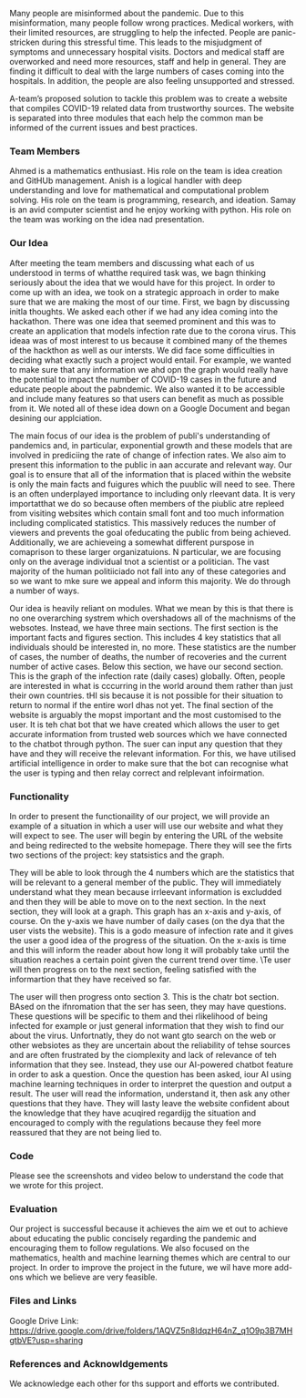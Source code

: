 
Many people are misinformed about the pandemic. Due to this misinformation, many people follow wrong practices. Medical workers, with their limited resources, are struggling to help the infected. People are panic-stricken during this stressful time. This leads to the misjudgment of symptoms and unnecessary hospital visits. Doctors and medical staff are overworked and need more resources, staff and help in general. They are finding it difficult to deal with the large numbers of cases coming into the hospitals. In addition, the people are also feeling unsupported and stressed.

A-team’s proposed solution to tackle this problem was to create a website that compiles COVID-19 related data from trustworthy sources. The website is separated into three modules that each help the common man be informed of the current issues and best practices.

### Team Members

Ahmed is a mathematics enthusiast. His role on the team is idea creation and GitHUb management. Anish is a logical handler with deep understanding and love for mathematical and computational problem solving. His role on the team is programming, research, and ideation. Samay is an avid computer scientist and he enjoy working with python. His role on the team was working on the idea nad presentation.

### Our Idea

After meeting the team members and discussing what each of us understood in terms of whatthe required task was, we bagn thinking seriously about the idea that we would have for this project. In order to come up with an idea, we took on a strategic approach in order to make sure that we are making the most of our time. First, we bagn by discussing initla thoughts. We asked each other if we had any idea coming into the hackathon. There was one idea that seemed prominent and this was to create an application that models infection rate due to the corona virus. This ideaa was of most interest to us because it combined many of the themes of the hackthon as well as our intersts. We did face some difficulties in deciding what exactly such a project would entail. For example, we wanted to make sure that any information we ahd opn the graph would really have the potential to impact the number of COVID-19 cases in the future and educate people about the pabndemic. We also wanted it to be accessible and include many features so that users can benefit as much as possible from it. We noted all of these idea down on a Google Document and began desining our applciation.

The main focus of our idea is the problem of publi's understanding of pandemics and, in particular, exponential growth and these models that are involved in prediciing the rate of change of infection rates. We also aim to present this information to the public in aan accurate and relevant way. Our goal is to ensure that all of the information that is placed within the website is only the main facts and fuigures which the puublic will need to see. There is an often underplayed importance to including only rleevant data. It is very importatthat we do so because  often members of the piublic atre repleed from visiting websites which contain small font and too much information including complicated statistics. This massively reduces the number of viewers and prevents the goal ofeducating the public from being achieved. Additionally, we are achieveing a somewhat different purspose in comaprison to these larger organizatuions. N particular, we are focusing only on the average individual tnot a scientist or a politician. The vast majority of the human politiiciado not fall into any of these  categories and so we want to mke sure we appeal and inform this majority. We do through a number of ways.

Our idea is heavily reliant on modules. What we mean by this is that there is no one overarching systrem which overshadows all of the machnisms of the websotes. Instead, we have three main sections. The first section is  the important facts and figures section. This includes 4 key statistics that all individuals should be interested in, no more. These statistics are the number of cases, the number of deaths, the number of recoveries and the current number of active cases. Below this section,  we have our second section. This is the graph of the infection rate (daily cases) globally. Often, people are interested in what is cccurring in the world around them rather than just their own countries. tHI sis because it is not possible for their situation to return to normal if the entire worl dhas not yet. The final section of the website is arguably the mopst important and the most customised to the user. It is teh chat bot that we have created which allows the user to get accurate information from trusted web sources which we have connected to the chatbot through python. The suer can input any question that they have and they will receive the relevant information. For this, we have utilised artificial intelligence in order to make sure that the bot can recognise what the user is typing and then relay correct and relplevant infoirmation.

### Functionality

In order to present the functionaility of our project, we will provide an example of a situation in which a user will use our website and what they will expect to see. The user will begin by entering the URL of the website and being redirected to the website homepage. There they will see the firts two sections of the project: key statsistics and the graph.

They will be able to look through the 4 numbers which are the statistics that will be relevant to a general member of the public. They will immediately understand what they mean because irrleevant information is excludded and then they will be able to move on to the next section. In the next section, they will look at a graph. This graph has an x-axis and y-axis, of course. On the y-axis we have number of daily cases (on the dya that the user vists the website). This is a godo measure of infection rate and it gives the user a good idea of the progress of the situation. On the x-axis is time and this will inform the reader about how long it will probably take until the situation reaches a certain point given the current trend over time. \Te user will then progress on to the next section, feeling satisfied with the informartion that they have received so far.

The user will then progress onto section 3. This is the chatr bot section. BAsed on the ifnromation that the ser has seen, they may have questions. These questions will be specific to them and thei rlikelihood of being infected for example or just general information that they wish to find our about the virus. Unfortnatly, they do not want gto search on the web or other websiotes as they are uncertain about the reliability of tehse sources and are often frustrated by the ciomplexity and lack of relevance of teh information that they see. Instead, they use our AI-powered chatbot feature in order to ask a question. Once the question has been asked, iour AI using machine learning techniques in order to interpret the question and output a result. The user will read the information, understand it, then ask any other questions that they have. They will lasty leave the website confident about the knowledge that they have acuqired regardijg the situation and encouraged to comply with the regulations because they feel more reassured that they are not being lied to.

### Code

Please see the screenshots and video below to understand the code that we wrote for this project.

### Evaluation

Our project is successful because it achieves the aim we et out to achieve about educating the public concisely regarding the pandemic and encouraging them to follow regulations. We also focused on the mathematics, health and machine learning themes which are central to our project. In order to improve the project in the future, we wil have more add-ons which we believe are very feasible.

### Files and Links

Google Drive Link: https://drive.google.com/drive/folders/1AQVZ5n8IdqzH64nZ_q1O9p3B7MHgtbVE?usp=sharing

### References and Acknowldgements

We acknowledge each other for ths support and efforts we contributed.
